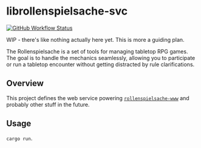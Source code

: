 # librollenspielsache-svc

[![GitHub Workflow Status](https://img.shields.io/github/workflow/status/deciduously/librollenspielsache-svc/Rust)](https://github.com/deciduously/librollenspielsache/actions)

WIP - there's like nothing actually here yet.  This is more a guiding plan.

The Rollenspielsache is a set of tools for managing tabletop RPG games.  The goal is to handle the mechanics seamlessly, allowing you to participate or run a tabletop encounter without getting distracted by rule clarifications.

## Overview

This project defines the web service powering [`rollenspielsache-www`](https://github.com/deciduosuly/rollenspielsache-www) and probably other stuff in the future.

## Usage

`cargo run`.